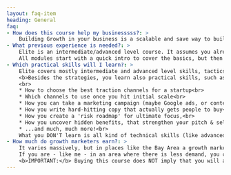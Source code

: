 ```yaml
---
layout: faq-item
heading: General
faq:
- How does this course help my businesssss?: >
    Building Growth in your business is a scalable and save way to build your company. You'll also learn all the skills an entrepreneur needs.
- What previous experience is needed?: >
    Elite is an intermediate/advanced level course. It assumes you already have basic business experience. If you don't have much previous experience, you should be ready for an aggressive learning curve. <br><br>
    All modules start with a quick intro to cover the basics, but then go straight to intermediate and advanced strategies and tactics. It's not a 'marketing for dummies' course, by any means.
- Which practical skills will I learn?: >
    Elite covers mostly intermediate and advanced level skills, tactics and strategies. The main thing you'll learn is how you can create 'growth systems' such as growth engines, sales funnels and advanced onboarding flows. You then combine those into an entire 'growth loop', which drives engineered virality.<br>
    <b>Besides the strategies, you learn also practical skills, such as:</b>
    <br>
    * How to choose the best traction channels for a startup<br>
    * Which channels to use once you hit initial scale<br>
    * How you can take a marketing campaign (maybe Google ads, or content marketing, or SEO) from 'initial validation' to fast scaling<br>
    * How you write hard-hitting copy that actually gets people to buy<br>
    * How you create a 'risk roadmap' for ultimate focus,<br>
    * How you uncover hidden benefits, that strengthen your pitch & selling proposition<br>
    * ...and much, much more!<br>
    What you DON'T learn is all kind of technical skills (like advanced javascript programming), unless they are absolutely necessary.
- How much do growth marketers earn?: >
    It varies massively, but in places like the Bay Area a growth marketer with 2-3 years of experience will typically earn more than the developers he works with. Salaries range into the $120,000-150,000/year range (which is over $10,000/month), plus equity.<br><br>
    If you are - like me - in an area where there is less demand, you can probably earn more by working remotely. If you work for startups remotely you can probably expect to earn $70-90/hour with relative ease.<br><br>
    <b>IMPORTANT:</b> Buying this course does NOT imply that you will also automatically be entitelled to such rates.
---
```

